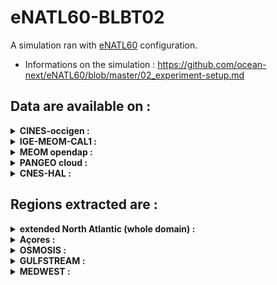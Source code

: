 # eNATL60-BLBT02

A simulation ran with [eNATL60](enatl60.md) configuration.

- Informations on the simulation : https://github.com/ocean-next/eNATL60/blob/master/02_experiment-setup.md

## Data are available on :

<details><summary><strong> CINES-occigen : </strong></summary>
  
- extended North Atlantic (whole domain):
  - [Hourly Surface Velocities](../items/eNATL60-BLBT02-SSU-SSV.md)
  - [Hourly Sea Surface Height](../items/eNATL60-BLBT02-SSH.md)
  - [Degraded Sea Surface Height (factor 3)](../items/eNATL20-BLBT02-SSH-1h.md)
- Central point of the OSMOSIS region:
  - [Times Series of TSUVW](../items/OSMOSISc60-BLBT02-1h-TSUVW-0-1000m.md)

</details>


<details><summary><strong> IGE-MEOM-CAL1 : </strong></summary>

 - extended North Atlantic (whole domain):
   - [Hourly Surface Velocities](../items/eNATL60-BLBT02-SSU-SSV.md)
   - [Hourly Sea Surface Height](../items/eNATL60-BLBT02-SSH.md)
   - [Degraded Sea Surface Height (factor 3)](../items/eNATL20-BLBT02-SSH-1h.md)
 - Central point of the OSMOSIS region:
   - [Times Series of TSUVW](../items/OSMOSISc60-BLBT02-1h-TSUVW-0-1000m.md)
</details>

<details><summary><strong> MEOM opendap : </strong></summary>
  
 - extended North Atlantic (whole domain):
   - [Hourly Surface Velocities](../items/eNATL60-BLBT02-SSU-SSV.md)
   - [Hourly Sea Surface Height](../items/eNATL60-BLBT02-SSH.md)
   - [Degraded Sea Surface Height (factor 3)](../items/eNATL20-BLBT02-SSH-1h.md)
 - Central point of the OSMOSIS region:
   - [Times Series of TSUVW](../items/OSMOSISc60-BLBT02-1h-TSUVW-0-1000m.md)
</details>

<details><summary><strong> PANGEO cloud : </strong></summary>
</details>

<details><summary><strong> CNES-HAL : </strong></summary>
</details>
  
## Regions extracted are :

<details><summary><strong> extended North Atlantic (whole domain) : </strong></summary>
 
 - [Hourly Surface Velocities](../items/eNATL60-BLBT02-SSU-SSV.md)
 - [Hourly Sea Surface Height](../items/eNATL60-BLBT02-SSH.md)
 - [Degraded Sea Surface Height (factor 3)](../items/eNATL20-BLBT02-SSH-1h.md)
</details>

<details><summary><strong> Açores : </strong></summary>
</details>

<details><summary><strong> OSMOSIS : </strong></summary>
</details>

<details><summary><strong> GULFSTREAM : </strong></summary>  
</details>

<details><summary><strong> MEDWEST : </strong></summary> 
</details>
  
